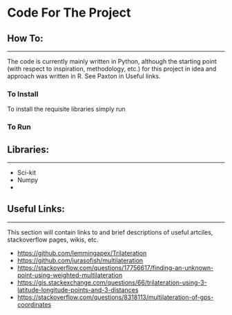 # Code For The Project 
## How To:
<hr>

The code is currently mainly written in Python, although the starting point (with respect to inspiration, methodology, etc.) for this project in idea and approach was written in R. See Paxton in Useful links.

### To Install
To install the requisite libraries simply run

### To Run

## Libraries:
<hr>

* Sci-kit
* Numpy
* 


## Useful Links:
<hr>
This section will contain links to and brief descriptions of useful artciles, stackoverflow pages, wikis, etc. 

* https://github.com/lemmingapex/Trilateration
* https://github.com/jurasofish/multilateration
* https://stackoverflow.com/questions/17756617/finding-an-unknown-point-using-weighted-multilateration
* https://gis.stackexchange.com/questions/66/trilateration-using-3-latitude-longitude-points-and-3-distances
* https://stackoverflow.com/questions/8318113/multilateration-of-gps-coordinates
